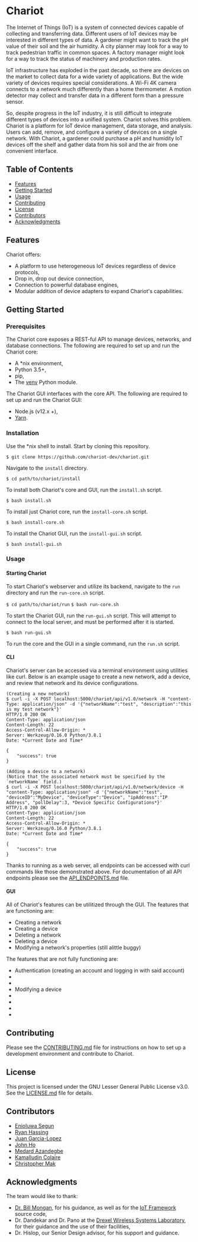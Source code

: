 # Chariot
The Internet of Things (IoT) is a system of connected devices capable of collecting and transferring data. Different users of IoT devices may be interested in different types of data. A gardener might want to track the pH value of their soil and the air humidity. A city planner may look for a way to track pedestrian traffic in common spaces. A factory manager might look for a way to track the status of machinery and production rates.

IoT infrastructure has exploded in the past decade, so there are devices on the market to collect data for a wide variety of applications. But the wide variety of devices requires special considerations. A Wi-Fi 4K camera connects to a network much differently than a home thermometer. A motion detector may collect and transfer data in a different form than a pressure sensor.

So, despite progress in the IoT industry, it is still difficult to integrate different types of devices into a unified system. Chariot solves this problem. Chariot is a platform for IoT device management, data storage, and analysis. Users can add, remove, and configure a variety of devices on a single network. With Chariot, a gardener could purchase a pH and humidity IoT devices off the shelf and gather data from his soil and the air from one convenient interface.

## Table of Contents
- [Features](##Features)
- [Getting Started](##Getting-Started)
- [Usage](##Usage)
- [Contributing](##Contributing)
- [License](##License)
- [Contributors](##Contributors)
- [Acknowledgments](##Acknowledgments)

## Features

Chariot offers:
- A platform to use heterogeneous IoT devices regardless of device protocols,
- Drop in, drop out device connection,
- Connection to powerful database engines,
- Modular addition of device adapters to expand Chariot's capabilities.

## Getting Started

### Prerequisites

The Chariot core exposes a REST-ful API to manage devices, networks, and database connections. The following are required to set up and run the Chariot core:

- A *nix environment,
- Python 3.5+,
- pip,
- The [venv](https://docs.python.org/3/library/venv.html) Python module.

The Chariot GUI interfaces with the core API. The following are required to set up and run the Chariot GUI:

- Node.js (v12.x +),
- [Yarn](https://yarnpkg.com/).

### Installation

Use the *nix shell to install. Start by cloning this repository.

`$ git clone https://github.com/chariot-dev/chariot.git`

Navigate to the `install` directory.

`$ cd path/to/chariot/install`

To install both Chariot's core and GUI, run the `install.sh` script.

`$ bash install.sh`

To install just Chariot core, run the `install-core.sh` script.

`$ bash install-core.sh`

To install the Chariot GUI, run the `install-gui.sh` script.

`$ bash install-gui.sh`

### Usage

#### Starting Chariot

To start Chariot's webserver and utilize its backend, navigate to the `run` directory and run the `run-core.sh` script.

`$ cd path/to/chariot/run`
`$ bash run-core.sh`

To start the Chariot GUI, run the `run-gui.sh` script.
This will attempt to connect to the local server, and must be performed after it is started.

`$ bash run-gui.sh`

To run the core and the GUI in a single command, run the `run.sh` script.

#### CLI
Chariot's server can be accessed via a terminal environment using utilities like curl.
Below is an example usage to create a new network, add a device, and review that network and its device configurations.

```
(Creating a new network)
$ curl -i -X POST localhost:5000/chariot/api/v1.0/network -H "content-Type: application/json" -d '{"networkName":"test", "description":"this is my test network"}'
HTTP/1.0 200 OK
Content-Type: application/json
Content-Length: 22
Access-Control-Allow-Origin: *
Server: Werkzeug/0.16.0 Python/3.8.1
Date: *Current Date and Time*

{
    "success": true
}

(Adding a device to a network)
(Notice that the associated network must be specified by the `networkName` field.)
$ curl -i -X POST localhost:5000/chariot/api/v1.0/network/device -H "content-Type: application/json" -d '{"networkName":"test", "deviceID":"MyDevice", "deviceType":"Device", "ipAddress":"IP Address", "pollDelay":3, *Device Specific Configurations*}'
HTTP/1.0 200 OK
Content-Type: application/json
Content-Length: 22
Access-Control-Allow-Origin: *
Server: Werkzeug/0.16.0 Python/3.8.1
Date: *Current Date and Time*

{
    "success": true
}
```
Thanks to running as a web server, all endpoints can be accessed with curl commands like those demonstrated above.
For documentation of all API endpoints please see the [API_ENDPOINTS.md](API_ENDPOINTS.md) file.

#### GUI
All of Chariot's features can be utilitized through the GUI. 
The features that are functioning are:
* Creating a network
* Creating a device
* Deleting a network
* Deleting a device
* Modifying a network's properties (still alittle buggy)

The features that are not fully functioning are:
* Authentication (creating an account and logging in with said account)
* 
* 
* Modifying a device
* 
* 
* 
* 



## Contributing

Please see the [CONTRIBUTING.md](CONTRIBUTING.md) file for instructions on how to set up a development environment and contribute to Chariot.

## License

This project is licensed under the GNU Lesser General Public License v3.0. See the [LICENSE.md](LICENSE.md) file for details.

## Contributors
* [Enioluwa Segun](https://github.com/enioluwa23)
* [Ryan Hassing](https://github.com/ryanhassing)
* [Juan Garcia-Lopez](https://github.com/Juan-Garcia96)
* [John Ho](https://github.com/jh3377)
* [Medard Azandegbe](https://github.com/maa433)
* [Kamalludin Colaire](https://github.com/kac486)
* [Christopher Mak](https://github.com/auronsento)

## Acknowledgments
The team would like to thank:

* [Dr. Bill Mongan](http://www.billmongan.com/), for his guidance, as well as for the [IoT Framework](http://www.billmongan.com/portfolio/iotframework/) source code,
* Dr. Dandekar and Dr. Pano at the [Drexel Wireless Systems Laboratory](https://research.coe.drexel.edu/ece/dwsl/), for their guidance and the use of their facilities,
* Dr. Hislop, our Senior Design advisor, for his support and guidance.
